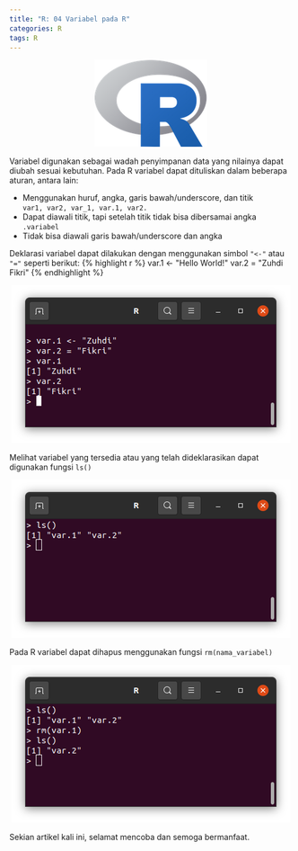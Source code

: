 ```yaml
---
title: "R: 04 Variabel pada R"
categories: R
tags: R
---
```

<p align="center">
  <img src="/assets/images/r-proglang/r-logo.png" alt="Logo R" />
</p>

Variabel digunakan sebagai wadah penyimpanan data yang nilainya dapat diubah sesuai kebutuhan. Pada R variabel dapat dituliskan dalam beberapa aturan, antara lain:
  - Menggunakan huruf, angka, garis bawah/underscore, dan titik  
    `var1, var2, var_1, var.1, var2.`
  - Dapat diawali titik, tapi setelah titik tidak bisa dibersamai angka  
    `.variabel`
  - Tidak bisa diawali garis bawah/underscore dan angka  

Deklarasi variabel dapat dilakukan dengan menggunakan simbol `"<-"` atau `"="` seperti berikut:
{% highlight r %}
var.1 <- "Hello World!"
var.2 = "Zuhdi Fikri"
{% endhighlight %}

<p align="center">
  <img src="/assets/images/r-proglang/r-04-deklarasi-variabel.png" alt="deklarasi variabel pada R" title="deklarasi variabel pada R" />
</p>

Melihat variabel yang tersedia atau yang telah dideklarasikan dapat digunakan fungsi `ls()`

<p align="center">
  <img src="/assets/images/r-proglang/r-04-daftar-variabel-yang-telah-dideklarasikan.png" alt="ls() melihat daftar variabel yang tersedia" title="ls() melihat daftar variabel yang tersedia" />
</p>


Pada R variabel dapat dihapus menggunakan fungsi `rm(nama_variabel)`

<p align="center">
  <img src="/assets/images/r-proglang/r-04-menghapus-variabel.png" alt="rm(nama_variabel) untuk menghapus variabel" title="rm(nama_variabel) untuk menghapus variabel" />
</p>

Sekian artikel kali ini, selamat mencoba dan semoga bermanfaat.